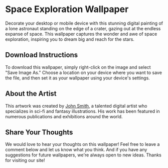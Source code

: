 <!--
Write me markdown content of website with wallpaper:

"A digital painting of a lone astronaut standing on the edge of a crater, gazing out at the endless expanse of space."

The header of the page should not be copy of the text but rather a real content of the website which is using this wallpaper.
-->

<!--font:Inter.-->

# Space Exploration Wallpaper

Decorate your desktop or mobile device with this stunning digital painting of a lone astronaut standing on the edge of a crater, gazing out at the endless expanse of space. This wallpaper captures the wonder and awe of space exploration, inspiring you to dream big and reach for the stars.

## Download Instructions

To download this wallpaper, simply right-click on the image and select "Save Image As." Choose a location on your device where you want to save the file, and then set it as your wallpaper using your device's settings.

## About the Artist

This artwork was created by [John Smith](https://www.johnsmithart.com), a talented digital artist who specializes in sci-fi and fantasy illustrations. His work has been featured in numerous publications and exhibitions around the world.

## Share Your Thoughts

We would love to hear your thoughts on this wallpaper! Feel free to leave a comment below and let us know what you think. And if you have any suggestions for future wallpapers, we're always open to new ideas. Thanks for visiting our site!
